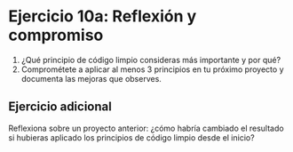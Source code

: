 # Ejercicio 10a: Reflexión y compromiso

1. ¿Qué principio de código limpio consideras más importante y por qué?
2. Comprométete a aplicar al menos 3 principios en tu próximo proyecto y documenta las mejoras que observes.

## Ejercicio adicional

Reflexiona sobre un proyecto anterior: ¿cómo habría cambiado el resultado si hubieras aplicado los principios de código limpio desde el inicio?
